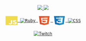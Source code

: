 
<div align="center">
  <a href="https://github.com/WildCLown">
  <img height="180em" src="https://github-readme-stats.vercel.app/api?username=WildCLown&show_icons=true&theme=algolia&include_all_commits=true&count_private=true"/>
  <img height="180em" src="https://github-readme-stats.vercel.app/api/top-langs/?username=WildCLown&layout=compact&langs_count=7&theme=algolia"/>
</div>
<div style="display: inline_block" align="center"><br>
  <kbd>
    <img align="center" alt="Js" height="30" width="40" src="https://raw.githubusercontent.com/devicons/devicon/master/icons/javascript/javascript-plain.svg">
  </kbd>
  <kbd>
    <img align="center" alt="Ruby" height="30" width="40" src="https://cdn.jsdelivr.net/gh/devicons/devicon/icons/ruby/ruby-plain.svg">
  </kbd>
  <kbd>
    <img align="center" alt="HTML" height="30" width="40" src="https://raw.githubusercontent.com/devicons/devicon/master/icons/html5/html5-original.svg">
  </kbd>
  <kbd>
    <img align="center" alt="CSS" height="30" width="40" src="https://raw.githubusercontent.com/devicons/devicon/master/icons/css3/css3-original.svg">
  </kbd>
  <kbd>
    <img align="center" alt="CSS" height="30" width="40" src="https://cdn.jsdelivr.net/gh/devicons/devicon/icons/vuejs/vuejs-original.svg">
  </kbd>
 </div>
 <div style="display: inline_block" align="center"><br>
   <a href="https://twitch.tv/wildclownbr">
    <img align="center" alt="Twitch" src="https://img.shields.io/badge/Twitch-9146FF?style=for-the-badge&logo=twitch&logoColor=white">
   </a>
 </div>
